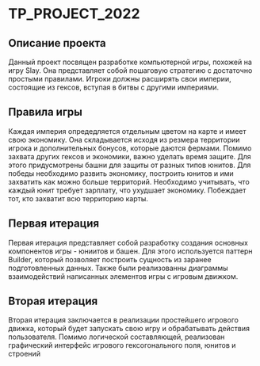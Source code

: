 # TP_PROJECT_2022
## Описание проекта
Данный проект посвящен разработке компьютерной игры, похожей на игру Slay. Она представляет собой пошаговую стратегию с достаточно простыми правилами. Игроки должны расширять свои империи, состоящие из гексов, вступая в битвы с другими империями.
## Правила игры
Каждая империя опредедляется отдельным цветом на карте и имеет свою экономику. Она складывается исходя из резмера территории игрока и дополнительных бонусов, которые даются фермами. Помимо захвата других гексов и экономики, важно уделать время защите. Для этого придусмотрены  башни для защиты от разных типов юнитов. Для победы необходимо развить экономику, построить юнитов и ими захватить как можно больше территорий. Необходимо учитывать, что каждый юнит требует зарплату, что ухудшает экономику. Побеждает тот, кто захватит всю территорию карты.
## Первая итерация
Первая итерация представляет собой разработку создания основных компонентов игры - юниитов и башен. Для этого используется паттерн Builder, который позволяет построить сущность из заранее подготовленных данных. Также были реализованны диаграммы взаимодействий написанных элементов игры с игровым движком.
## Вторая итерация
Вторая итерация заключается в реализации простейшего игрового движка, который будет запускать свою игру и обрабатывать действия пользователя. Помимо логической составляющей, реализован графический интерфейс игрового гексогонального поля, юнитов и строений
